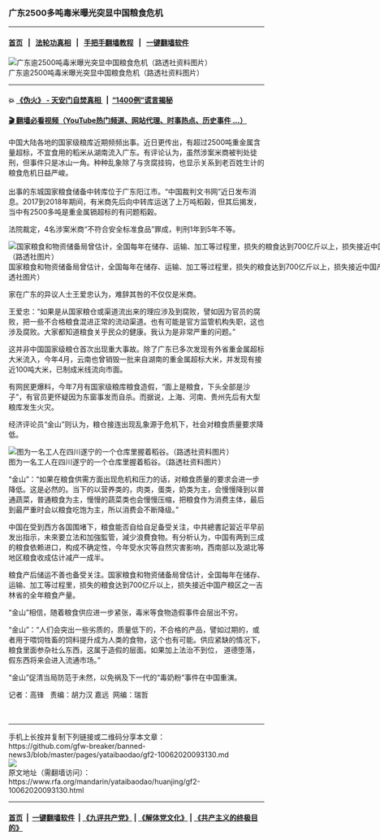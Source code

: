 ### 广东2500多吨毒米曝光突显中国粮食危机
------------------------

#### [首页](https://github.com/gfw-breaker/banned-news3/blob/master/README.md) &nbsp;&nbsp;|&nbsp;&nbsp; [法轮功真相](https://github.com/begood0513/basic/blob/master/README.md)  &nbsp;&nbsp;|&nbsp;&nbsp; [手把手翻墙教程](https://github.com/gfw-breaker/guides/wiki)  &nbsp;&nbsp;|&nbsp;&nbsp; [一键翻墙软件](https://github.com/gfw-breaker/nogfw/blob/master/README.md)  



<div id="headerimg">
 <img alt="广东逾2500吨毒米曝光突显中国粮食危机（路透社资料图片）" src="https://www.rfa.org/mandarin/yataibaodao/huanjing/gf2-10062020093130.html/2008-04-07T000000Z_1030415007_GM1E4471H2P01_RTRMADP_3_CHINA-GRAIN.jpg/@@images/5c541918-62dd-4fa6-8393-ea0bf1445eb7.jpeg" title="广东逾2500吨毒米曝光突显中国粮食危机（路透社资料图片）"/>
 <div id="headerimgcontents">
  <div id="headerimgcaption">
   <span>
    广东逾2500吨毒米曝光突显中国粮食危机（路透社资料图片）
   </span>
   <!-- zoomattribute -->
  </div>
  <!-- headerimgcaption -->
 </div>
 <!-- headerimagecontents -->
</div>

<hr/>


#### 💥 [《伪火》 - 天安门自焚真相 ](http://158.247.195.190:10000/videos/blog/weihuo.html)&nbsp; |&nbsp; [“1400例”谎言揭秘  ](http://158.247.195.190:10000/videos/blog/jiexi1400.html)

#### [ 🎬  翻墙必看视频（YouTube热门频道、网站代理、时事热点、历史事件 ...）](https://github.com/gfw-breaker/links/blob/master/banned.md)

<div id="storytext">
 <div>
  <div class="slot_header">
  </div>
 </div>
 <p>
 </p>
 <p>
  中国大陆各地的国家级粮库近期频频出事。近日更传出，有超过2500吨重金属含量超标，不宜食用的稻米从湖南流入广东。有评论认为，虽然涉案米商被判处徒刑，但事件只是冰山一角。种种乱象除了与贪腐挂钩，也显示关系到老百姓生计的粮食危机日益严峻。
  <br/>
  <br/>
  出事的东城国家粮食储备中转库位于广东阳江市。“中国裁判文书网”近日发布消息。2017到2018年期间，有米商先后向中转库运送了上万吨稻榖，但其后揭发，当中有2500多吨是重金属镉超标的有问题稻榖。
 </p>
 <p>
 </p>
 <p>
 </p>
 <p>
  法院裁定，4名涉案米商“不符合安全标准食品”罪成，判刑1年到5年不等。
 </p>
 <p>
  <div class="image-inline captioned" style="width:1500px;">
   <div style="width:1500px;">
    <img alt="国家粮食和物资储备局曾估计，全国每年在储存、运输、加工等过程里，损失的粮食达到700亿斤以上，损失接近中国产粮区之一吉林省的全年粮食产量。图为在宁夏回族自治区青铜峡市一家食品加工厂里，一名工人坐在生米袋前看手机。（路透社图片）" src="https://www.rfa.org/mandarin/yataibaodao/huanjing/gf2-10062020093130.html/2010-10-16T120000Z_1089498697_GM1E6AG168801_RTRMADP_3_CHINA-GRAIN.jpg" title="国家粮食和物资储备局曾估计，全国每年在储存、运输、加工等过程里，损失的粮食达到700亿斤以上，损失接近中国产粮区之一吉林省的全年粮食产量。图为在宁夏回族自治区青铜峡市一家食品加工厂里，一名工人坐在生米袋前看手机。（路透社图片）"/>
   </div>
   <div class="image-caption">
    <span style="width:1500px;">
     国家粮食和物资储备局曾估计，全国每年在储存、运输、加工等过程里，损失的粮食达到700亿斤以上，损失接近中国产粮区之一吉林省的全年粮食产量。图为在宁夏回族自治区青铜峡市一家食品加工厂里，一名工人坐在生米袋前看手机。（路透社图片）
    </span>
    <span class="copyright">
    </span>
   </div>
  </div>
 </p>
 <p>
 </p>
 <p>
  家在广东的异议人士王爱忠认为，难辞其咎的不仅仅是米商。
 </p>
 <p>
  王爱忠：“如果是从国家粮仓或渠道流出来的理应涉及到腐败，譬如因为官员的腐败，把一些不合格粮食混进正常的流动渠道。也有可能是官方监管机构失职，这也涉及腐败。大家都知道粮食关乎民众的健康。我认为是非常严重的问题。”
 </p>
 <p>
  这并非中国国家级粮仓首次出现重大事故。除了广东已多次发现有外省重金属超标大米流入，今年4月，云南也曾销毁一批来自湖南的重金属超标大米，并发现有接近100吨大米，已制成米线流向市面。
 </p>
 <p>
  有网民更爆料，今年7月有国家级粮库粮食造假，“面上是粮食，下头全部是沙子”，有官员更怀疑因为东窗事发而自杀。而据说，上海、河南、贵州先后有大型粮库发生火灾。
 </p>
 <p>
  经济评论员“金山”则认为，粮仓接连出现乱象源于危机下，社会对粮食质量要求降低。
 </p>
 <p>
 </p>
 <p>
  <div class="image-inline captioned" style="width:1500px;">
   <div style="width:1500px;">
    <img alt="图为一名工人在四川遂宁的一个仓库里握着稻谷。（路透社资料图片）" src="https://www.rfa.org/mandarin/yataibaodao/huanjing/gf2-10062020093130.html/2009-03-26T000000Z_1128017198_GM1E53Q12MV01_RTRMADP_3_CHINA-GRAIN.jpg" title="图为一名工人在四川遂宁的一个仓库里握着稻谷。（路透社资料图片）"/>
   </div>
   <div class="image-caption">
    <span style="width:1500px;">
     图为一名工人在四川遂宁的一个仓库里握着稻谷。（路透社资料图片）
    </span>
    <span class="copyright">
    </span>
   </div>
  </div>
 </p>
 <p>
  “金山”：“如果在粮食供需方面出现危机和压力的话，对粮食质量的要求会进一步降低。这是必然的。当下的以营养类的，肉类，蛋类，奶类为主，会慢慢降到以普通蔬菜，普通粮食为主，慢慢的蔬菜类也会慢慢压缩，把粮食作为消费主体，最后到最严重时会以粮食吃饱为主，所以消费会不断降级。”
 </p>
 <p>
  中国在受到西方各国围堵下，粮食能否自给自足备受关注，中共總書記習近平早前发出指示，未來要立法和加強監管，減少浪費食物。有分析认为，中国有两到三成的粮食依赖进口，构成不确定性，今年受水灾等自然灾害影响，西南部以及湖北等地区粮食收成估计减产一成半。
 </p>
 <p>
  粮食产后储运不善也备受关注。国家粮食和物资储备局曾估计，全国每年在储存、运输、加工等过程里，损失的粮食达到700亿斤以上，损失接近中国产粮区之一吉林省的全年粮食产量。
 </p>
 <p>
  “金山”相信，随着粮食供应进一步紧张，毒米等食物造假事件会层出不穷。
 </p>
 <p>
  “金山”：“人们会突出一些劣质的，质量低下的，不合格的产品，譬如过期的，或者用于喂饲牲畜的饲料提升成为人类的食物，这个也有可能。供应紧缺的情况下，粮食里面参杂社么东西，这属于造假的层面。如果加上法治不到位， 道德堕落，假东西将来会进入流通市场。”
 </p>
 <p>
  “金山”促清当局防范于未然，以免祸及下一代的“毒奶粉“事件在中国重演。
 </p>
 <p>
 </p>
 <p>
  记者：高锋   责编：胡力汉 嘉远  网编：瑞哲
  <br/>
  <br/>
  <br/>
 </p>
</div>

<hr/>
手机上长按并复制下列链接或二维码分享本文章：<br/>
https://github.com/gfw-breaker/banned-news3/blob/master/pages/yataibaodao/gf2-10062020093130.md <br/>
<a href='https://github.com/gfw-breaker/banned-news3/blob/master/pages/yataibaodao/gf2-10062020093130.md'><img src='https://github.com/gfw-breaker/banned-news3/blob/master/pages/yataibaodao/gf2-10062020093130.md.png'/></a> <br/>
原文地址（需翻墙访问）：https://www.rfa.org/mandarin/yataibaodao/huanjing/gf2-10062020093130.html


------------------------
#### [首页](https://github.com/gfw-breaker/banned-news3/blob/master/README.md) &nbsp;|&nbsp; [一键翻墙软件](https://github.com/gfw-breaker/nogfw/blob/master/README.md) &nbsp;| [《九评共产党》](https://github.com/gfw-breaker/9ping.md/blob/master/README.md#九评之一评共产党是什么) | [《解体党文化》](https://github.com/gfw-breaker/jtdwh.md/blob/master/README.md) | [《共产主义的终极目的》](https://github.com/gfw-breaker/gczydzjmd.md/blob/master/README.md)


<img src='http://gfw-breaker.win/banned-news3/pages/yataibaodao/gf2-10062020093130.md' width='0px' height='0px'/>